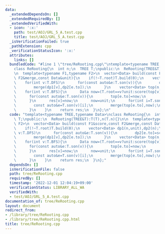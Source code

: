 ```yaml
---
data:
  _extendedDependsOn: []
  _extendedRequiredBy: []
  _extendedVerifiedWith:
  - icon: ':x:'
    path: test/AOJ/GRL_5_A.test.cpp
    title: test/AOJ/GRL_5_A.test.cpp
  _isVerificationFailed: true
  _pathExtension: cpp
  _verificationStatusIcon: ':x:'
  attributes:
    links: []
  bundledCode: "#line 1 \"tree/ReRooting.cpp\"\ntemplate<typename TREE,typename Data>\n\
    class ReRooting{\n  int n;\n  TREE T;\npublic:\n  ReRooting(TREE&T):T(T),n(T.n){}\n\
    \n  template<typename F1,typename F2>\n  vector<Data> build(const F1&score,const\
    \ F2&merge,const Data&unit){\n    if(!~T.root)T.build(0);\n    vector<Data> dp1(n,unit),dp2(n);\n\
    \    for(int v:T.DFS)\n      for(const auto&e:T.son(v)){\n        dp2[e.to]=score(dp1[e.to],e);\n\
    \        merge(dp1[v],dp2[e.to]);\n      }\n    vector<Data> top(n,unit),res(n);\n\
    \    for(int v:T.BFS){\n      Data now=(T.root==v?unit:score(top[v],T.parent(v)));\n\
    \      for(const auto&e:T.son(v)){\n        top[e.to]=now;\n        merge(now,dp2[e.to]);\n\
    \      }\n      res[v]=now;\n      now=unit;\n      for(int i=T.son(v).size()-1;i>=0;i--){\n\
    \        const auto&e=T.son(v)[i];\n        merge(top[e.to],now);\n        merge(now,dp2[e.to]);\n\
    \      }\n    }\n    return res;\n  }\n};\n"
  code: "template<typename TREE,typename Data>\nclass ReRooting{\n  int n;\n  TREE\
    \ T;\npublic:\n  ReRooting(TREE&T):T(T),n(T.n){}\n\n  template<typename F1,typename\
    \ F2>\n  vector<Data> build(const F1&score,const F2&merge,const Data&unit){\n\
    \    if(!~T.root)T.build(0);\n    vector<Data> dp1(n,unit),dp2(n);\n    for(int\
    \ v:T.DFS)\n      for(const auto&e:T.son(v)){\n        dp2[e.to]=score(dp1[e.to],e);\n\
    \        merge(dp1[v],dp2[e.to]);\n      }\n    vector<Data> top(n,unit),res(n);\n\
    \    for(int v:T.BFS){\n      Data now=(T.root==v?unit:score(top[v],T.parent(v)));\n\
    \      for(const auto&e:T.son(v)){\n        top[e.to]=now;\n        merge(now,dp2[e.to]);\n\
    \      }\n      res[v]=now;\n      now=unit;\n      for(int i=T.son(v).size()-1;i>=0;i--){\n\
    \        const auto&e=T.son(v)[i];\n        merge(top[e.to],now);\n        merge(now,dp2[e.to]);\n\
    \      }\n    }\n    return res;\n  }\n};"
  dependsOn: []
  isVerificationFile: false
  path: tree/ReRooting.cpp
  requiredBy: []
  timestamp: '2022-12-01 12:04:19+09:00'
  verificationStatus: LIBRARY_ALL_WA
  verifiedWith:
  - test/AOJ/GRL_5_A.test.cpp
documentation_of: tree/ReRooting.cpp
layout: document
redirect_from:
- /library/tree/ReRooting.cpp
- /library/tree/ReRooting.cpp.html
title: tree/ReRooting.cpp
---
```

